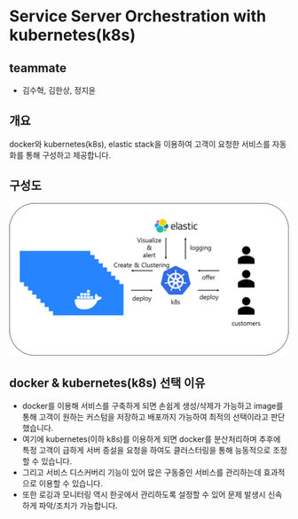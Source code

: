 # Service Server Orchestration with kubernetes(k8s)

##  teammate
-   김수혁, 김한상, 정지윤

##  개요
docker와 kubernetes(k8s), elastic stack을 이용하여 고객이 요청한 서비스를 자동화를 통해 구성하고 제공합니다.

##  구성도
![구성도](./구성도.png)

##  docker & kubernetes(k8s) 선택 이유
-   docker를 이용해 서비스를 구축하게 되면 손쉽게 생성/삭제가 가능하고 image를 통해 고객이 원하는 커스텀을 저장하고 배포까지 가능하여 최적의 선택이라고 판단했습니다. 
-   여기에 kubernetes(이하 k8s)를 이용하게 되면 docker를 분산처리하며 추후에 특정 고객이 급하게 서버 증설을 요청을 하여도 클러스터링을 통해 능동적으로 조정할 수 있습니다. 
-   그리고 서비스 디스커버리 기능이 있어 많은 구동중인 서비스를 관리하는데 효과적으로 이용할 수 있습니다. 
-   또한 로깅과 모니터링 역시 한곳에서 관리하도록 설정할 수 있어 문제 발생시 신속하게 파악/조치가 가능합니다.
